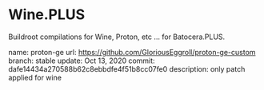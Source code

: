 # Wine.PLUS
Buildroot compilations for Wine, Proton, etc ... for Batocera.PLUS.

name:   proton-ge
url:    https://github.com/GloriousEggroll/proton-ge-custom
branch: stable
update: Oct 13, 2020
commit: dafe14434a270588b62c8ebbdfe4f51b8cc07fe0
description: only patch applied for wine


